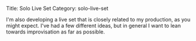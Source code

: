 Title: Solo Live Set
Category: solo-live-set

I'm also developing a live set that is closely related to my production, as you
might expect. I've had a few different ideas, but in general I want to lean
towards improvisation as far as possible.
